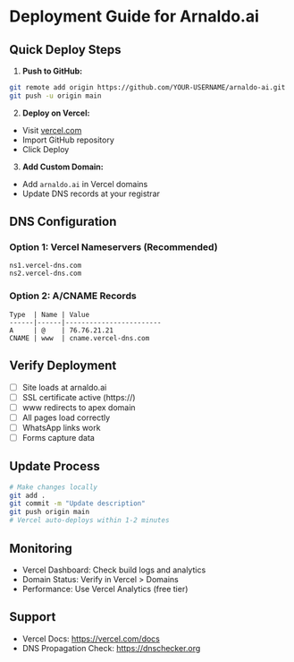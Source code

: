 # Deployment Guide for Arnaldo.ai

## Quick Deploy Steps

1. **Push to GitHub:**
```bash
git remote add origin https://github.com/YOUR-USERNAME/arnaldo-ai.git
git push -u origin main
```

2. **Deploy on Vercel:**
- Visit [vercel.com](https://vercel.com)
- Import GitHub repository
- Click Deploy

3. **Add Custom Domain:**
- Add `arnaldo.ai` in Vercel domains
- Update DNS records at your registrar

## DNS Configuration

### Option 1: Vercel Nameservers (Recommended)
```
ns1.vercel-dns.com
ns2.vercel-dns.com
```

### Option 2: A/CNAME Records
```
Type  | Name | Value
------|------|------------------------
A     | @    | 76.76.21.21
CNAME | www  | cname.vercel-dns.com
```

## Verify Deployment

- [ ] Site loads at arnaldo.ai
- [ ] SSL certificate active (https://)
- [ ] www redirects to apex domain
- [ ] All pages load correctly
- [ ] WhatsApp links work
- [ ] Forms capture data

## Update Process

```bash
# Make changes locally
git add .
git commit -m "Update description"
git push origin main
# Vercel auto-deploys within 1-2 minutes
```

## Monitoring

- Vercel Dashboard: Check build logs and analytics
- Domain Status: Verify in Vercel > Domains
- Performance: Use Vercel Analytics (free tier)

## Support

- Vercel Docs: https://vercel.com/docs
- DNS Propagation Check: https://dnschecker.org
```